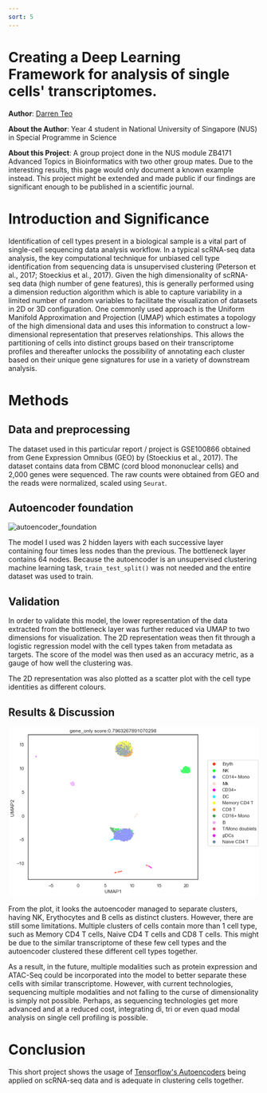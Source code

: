 ```yaml
---
sort: 5
---
```


# Creating a Deep Learning Framework for analysis of single cells' transcriptomes.
**Author**: [Darren Teo](https://www.linkedin.com/in/darren-teo-3125871a1/)

**About the Author**: Year 4 student in National University of Singapore (NUS) in Special Programme in Science

**About this Project**: A group project done in the NUS module ZB4171 Advanced Topics in Bioinformatics with two other group mates. Due to the interesting results, this page would only document a known example instead. This project might be extended and made public if our findings are significant enough to be published in a scientific journal.

# Introduction and Significance

Identification of cell types present in a biological sample is a vital part of single-cell sequencing data analysis workflow. In a typical scRNA-seq data analysis, the key computational technique for unbiased cell type identification from sequencing data is unsupervised clustering (Peterson et al., 2017; Stoeckius et al., 2017). Given the high dimensionality of scRNA-seq data (high number of gene features), this is generally performed using a dimension reduction algorithm which is able to capture variability in a limited number of random variables to facilitate the visualization of datasets in 2D or 3D configuration. One commonly used approach is the Uniform Manifold Approximation and Projection (UMAP) which estimates a topology of the high dimensional data and uses this information to construct a low-dimensional representation that preserves relationships. This allows the partitioning of cells into distinct groups based on their transcriptome profiles and thereafter unlocks the possibility of annotating each cluster based on their unique gene signatures for use in a variety of downstream analysis. 


# Methods

## Data and preprocessing

The dataset used in this particular report / project is GSE100866 obtained from Gene Expression Omnibus (GEO) by (Stoeckius et al., 2017). The dataset contains data from CBMC (cord blood mononuclear cells) and 2,000 genes were sequenced. The raw counts were obtained from GEO and the reads were normalized, scaled using `Seurat`.

## Autoencoder foundation
![autoencoder_foundation](autoencoder_figs/Autoencoder_archi_.png)

The model I used was 2 hidden layers with each successive layer containing four times less nodes than the previous. The bottleneck layer contains 64 nodes. Because the autoencoder is an unsupervised clustering machine learning task, `train_test_split()` was not needed and the entire dataset was used to train.

## Validation
In order to validate this model, the lower representation of the data extracted from the bottleneck layer was further reduced via UMAP to two dimensions for visualization. The 2D representation weas then fit through a logistic regression model with the cell types taken from metadata as targets. The score of the model was then used as an accuracy metric, as a gauge of how well the clustering was. 

The 2D representation was also plotted as a scatter plot with the cell type identities as different colours.

## Results & Discussion
![umap](autoencoder_figs/GSE100866.png)

From the plot, it looks the autoencoder managed to separate clusters, having NK, Erythocytes and B cells as distinct clusters. However, there are still some limitations. Multiple clusters of cells contain more than 1 cell type, such as Memory CD4 T cells, Naive CD4 T cells and CD8 T cells. This might be due to the similar transcriptome of these few cell types and the autoencoder clustered these different cell types together.

As a result, in the future, multiple modalities such as protein expression and ATAC-Seq could be incorporated into the model to better separate these cells with similar transcriptome. However, with current technologies, sequencing multiple modalities and not falling to the curse of dimensionality is simply not possible. Perhaps, as sequencing technologies get more advanced and at a reduced cost, integrating di, tri or even quad modal analysis on single cell profiling is possible.

# Conclusion

This short project shows the usage of [Tensorflow's Autoencoders](https://www.tensorflow.org/tutorials/generative/autoencoder) being applied on scRNA-seq data and is adequate in clustering cells together.